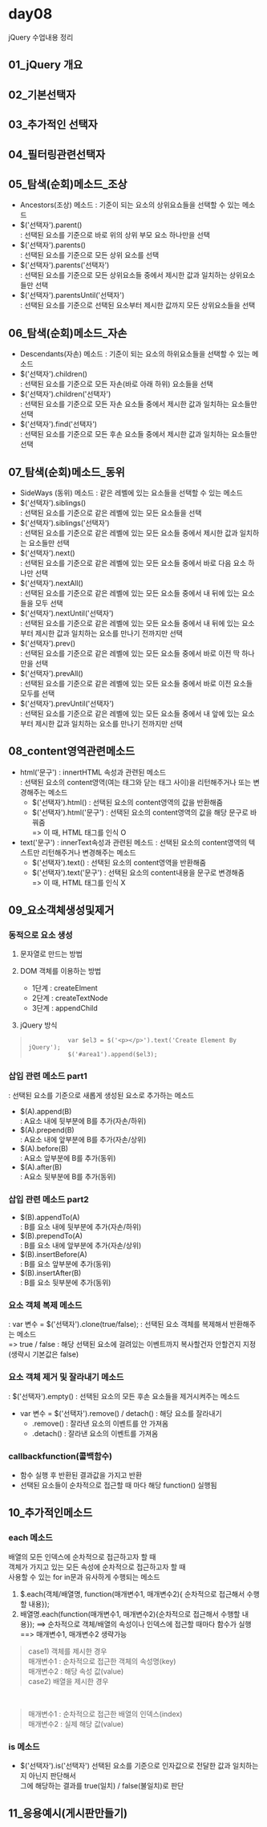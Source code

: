 # day08
jQuery 수업내용 정리

## 01_jQuery 개요
## 02_기본선택자
## 03_추가적인 선택자
## 04_필터링관련선택자
## 05_탐색(순회)메소드_조상
* Ancestors(조상) 메소드 : 기준이 되는 요소의 상위요쇼들을 선택할 수 있는 메소드
* $('선택자').parent() <br>
: 선택된 요소를 기준으로 바로 위의 상위 부모 요소 하나만을 선택
* $('선택자').parents() <br>
: 선택된 요소를 기준으로 모든 상위 요소를 선택
* $('선택자').parents('선택자') <br>
: 선택된 요소를 기준으로 모든 상위요소들 중에서 제시한 값과 일치하는 상위요소들만 선택
* $('선택자').parentsUntil('선택자') <br>
: 선택된 요소를 기준으로 선택된 요소부터 제시한 값까지 모든 상위요소들을 선택

## 06_탐색(순회)메소드_자손
* Descendants(자손) 메소드 : 기준이 되는 요소의 하위요소들을 선택할 수 있는 메소드
* $('선택자').children() <br>
: 선택된 요소를 기준으로 모든 자손(바로 아래 하위) 요소들을 선택
* $('선택자').children('선택자') <br>
: 선택된 요소를 기준으로 모든 자손 요소들 중에서 제시한 값과 일치하는 요소들만 선택
* $('선택자').find('선택자') <br>
: 선택된 요소를 기준으로 모든 후손 요소들 중에서 제시한 값과 일치하는 요소들만 선택

## 07_탐색(순회)메소드_동위
* SideWays (동위) 메소드 : 같은 레벨에 있는 요소들을 선택할 수 있는 메소드
* $('선택자').siblings() <br>
: 선택된 요소를 기준으로 같은 레벨에 있는 모든 요소들을 선택
* $('선택자').siblings('선택자') <br>
: 선택된 요소를 기준으로 같은 레벨에 있는 모든 요소들 중에서 제시한 값과 일치하는 요소들만 선택
* $('선택자').next() <br>
: 선택된 요소를 기준으로 같은 레벨에 있는 모든 요소들 중에서 바로 다음 요소 하나만 선택
* $('선택자').nextAll() <br>
: 선택된 요소를 기준으로 같은 레벨에 있는 모든 요소들 중에서 내 뒤에 있는 요소들을 모두 선택
* $('선택자').nextUntil('선택자') <br>
: 선택된 요소를 기준으로 같은 레벨에 있는 모든 요소들 중에서 내 뒤에 있는 요소부터 제시한 값과 일치하는 요소를 만나기 전까지만 선택
* $('선택자').prev() <br>
: 선택된 요소를 기준으로 같은 레벨에 있는 모든 요소들 중에서 바로 이전 딱 하나만을 선택
* $('선택자').prevAll() <br>
: 선택된 요소를 기준으로 같은 레벨에 있는 모든 요소들 중에서 바로 이전 요소들 모두를 선택
* $('선택자').prevUntil('선택자') <br>
: 선택된 요소를 기준으로 같은 레벨에 있는 모든 요소들 중에서 내 앞에 있는 요소부터 제시한 값과 일치하는 요소를 만나기 전까지만 선택

## 08_content영역관련메소드
* html('문구') : innertHTML 속성과 관련된 메소드 <br>
: 선택된 요소의 content영역(여는 태그와 닫는 태그 사이)을 리턴해주거나 또는 변경해주는 메소드
	+ $('선택자').html() : 선택된 요소의 content영역의 값을 반환해줌
	+ $('선택자').html('문구') : 선택된 요소의 content영역의 값을 해당 문구로 바꿔줌 <br>
	=> 이 때, HTML 태그를 인식 O
* text('문구') 
: innerText속성과 관련된 메소드
: 선택된 요소의 content영역의 텍스트만 리턴해주거나 변경해주는 메소드
	+ $('선택자').text() : 선택된 요소의 content영역을 반환해줌
	+ $('선택자').text('문구') : 선택된 요소의 content내용을 문구로 변경해줌 <br>
	=> 이 때, HTML 태그를 인식 X
 
 ## 09_요소객체생성및제거
 ### 동적으로 요소 생성
1. 문자열로 만드는 방법

2. DOM 객체를 이용하는 방법
	* 1단계 : createElment
	* 2단계 : createTextNode
	* 3단계 : appendChild
3. jQuery 방식
>                var $el3 = $('<p></p>').text('Create Element By jQuery');
>                $('#area1').append($el3);

### 삽입 관련 메소드 part1
: 선택된 요소를 기준으로 새롭게 생성된 요소로 추가하는 메소드
* $(A).append(B) <br>
: A요소 내에 뒷부분에 B를 추가(자손/하위)
* $(A).prepend(B) <br>
: A요소 내에 앞부분에 B를 추가(자손/상위)
* $(A).before(B) <br>
: A요소 앞부분에 B를 추가(동위)
* $(A).after(B) <br>
: A요소 뒷부분에 B를 추가(동위)

### 삽입 관련 메소드 part2
* $(B).appendTo(A) <br>
: B를 요소 내에 뒷부분에 추가(자손/하위)
* $(B).prependTo(A) <br>
: B를 요소 내에 앞부분에 추가(자손/상위)
* $(B).insertBefore(A) <br>
: B를 요소 앞부분에 추가(동위)
* $(B).insertAfter(B) <br>
: B를 요소 뒷부분에 추가(동위)

### 요소 객체 복제 메소드
: var 변수 = $('선택자').clone(true/false); : 선택된 요소 객체를 복제해서 반환해주는 메소드<br>
=> true / false : 해당 선택된 요소에 걸려있는 이벤트까지 복사할건자 안할건지 지정(생략시 기본값은 false)

### 요소 객체 제거 및 잘라내기 메소드
: $('선택자').empty() : 선택된 요소의 모든 후손 요소들을 제거시켜주는 메소드
* var 변수 = $('선택자').remove() / detach() : 해당 요소를 잘라내기
	- .remove() : 잘라낸 요소의 이벤트를 안 가져옴
	- .detach() : 잘라낸 요소의 이벤트를 가져옴
 
### callbackfunction(콜백함수)
- 함수 실행 후 반환된 결과값을 가지고 반환
- 선택된 요소들이 순차적으로 접근할 때 마다 해당 function() 실행됨

## 10_추가적인메소드
### each 메소드
배열의 모든 인덱스에 순차적으로 접근하고자 할 때 <br>
객체가 가지고 있는 모든 속성에 순차적으로 접근하고자 할 때 <br>
사용할 수 있는 for in문과 유사하게 수행되는 메소드 <br>

1. $.each(객체/배열명, function(매개변수1, 매개변수2){  순차적으로 접근해서 수행할 내용});
2. 배열명.each(function(매개변수1, 매개변수2){순차적으로 접근해서 수행할 내용});
==> 순차적으로 객체/배열의 속성이나 인덱스에 접근할 때마다 함수가 실행 <br>
==> 매개변수1, 매개변수2 생략가능 <br>

> case1) 객체를 제시한 경우 <br>
> 매개변수1 : 순차적으로 접근한 객체의 속성명(key) <br>
> 매개변수2 : 해당 속성 값(value) <br>
> case2) 배열을 제시한 경우 <br>
<br>

> 매개변수1 : 순차적으로 접근한 배열의 인덱스(index) <br>
> 매개변수2 : 실제 해당 값(value) <br>

### is 메소드
* $('선택자').is('선택자')
선택된 요소를 기준으로 인자값으로 전달한 값과 일치하는지 아닌지 판단해서 <br>
그에 해당하는 결과를 true(일치) / false(불일치)로 판단

## 11_응용예시(게시판만들기)

